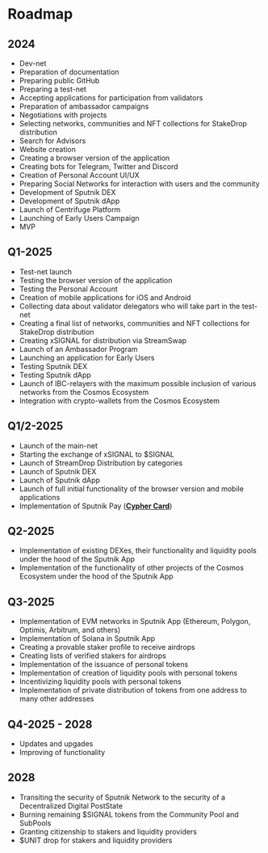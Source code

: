 # Roadmap

## **2024**

* Dev-net&#x20;
* Preparation of documentation&#x20;
* Preparing public GitHub&#x20;
* Preparing a test-net
* Accepting applications for participation from validators&#x20;
* Preparation of ambassador campaigns&#x20;
* Negotiations with projects&#x20;
* Selecting networks, communities and NFT collections for StakeDrop distribution&#x20;
* Search for Advisors&#x20;
* Website creation&#x20;
* Creating a browser version of the application&#x20;
* Creating bots for Telegram, Twitter and Discord&#x20;
* Creation of Personal Account UI/UX
* Preparing Social Networks for interaction with users and the community&#x20;
* Development of Sputnik DEX&#x20;
* Development of Sputnik dApp
* Launch of Centrifuge Platform
* Launching of Early Users Campaign
* MVP

## Q1-2025

* Test-net launch&#x20;
* Testing the browser version of the application&#x20;
* Testing the Personal Account&#x20;
* Creation of mobile applications for iOS and Android&#x20;
* Collecting data about validator delegators who will take part in the test-net
* Creating a final list of networks, communities and NFT collections for StakeDrop distribution&#x20;
* Creating xSIGNAL for distribution via StreamSwap&#x20;
* Launch of an Ambassador Program&#x20;
* Launching an application for Early Users&#x20;
* Testing Sputnik DEX&#x20;
* Testing Sputnik dApp
* Launch of IBC-relayers with the maximum possible inclusion of various networks from the Cosmos Ecosystem&#x20;
* Integration with crypto-wallets from the Cosmos Ecosystem

## Q1/2-2025

* Launch of the main-net
* Starting the exchange of xSIGNAL to $SIGNAL&#x20;
* Launch of StreamDrop Distribution by categories&#x20;
* Launch of Sputnik DEX&#x20;
* Launch of Sputnik dApp&#x20;
* Launch of full initial functionality of the browser version and mobile applications&#x20;
* Implementation of Sputnik Pay ([**Cypher Card**](https://cypherhq.io/))&#x20;

## Q2-2025

* Implementation of existing DEXes, their functionality and liquidity pools under the hood of the Sputnik App&#x20;
* Implementation of the functionality of other projects of the Cosmos Ecosystem under the hood of the Sputnik App

## Q3-2025

* Implementation of EVM networks in Sputnik App (Ethereum, Polygon, Optimis, Arbitrum, and others)&#x20;
* Implementation of Solana in Sputnik App&#x20;
* Creating a provable staker profile to receive airdrops&#x20;
* Creating lists of verified stakers for airdrops&#x20;
* Implementation of the issuance of personal tokens&#x20;
* Implementation of creation of liquidity pools with personal tokens&#x20;
* Incentivizing liquidity pools with personal tokens&#x20;
* Implementation of private distribution of tokens from one address to many other addresses

## Q4-2025 - 2028

* Updates and upgades
* Improving of functionality

## 2028

* Transiting the security of Sputnik Network to the security of a Decentralized Digital PostState&#x20;
* Burning remaining $SIGNAL tokens from the Community Pool and SubPools
* Granting citizenship to stakers and liquidity providers&#x20;
* $UNIT drop for stakers and liquidity providers
